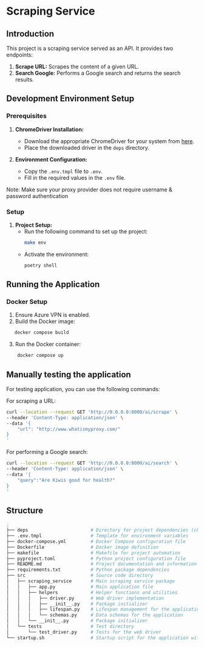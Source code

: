 # Scraping Service

## Introduction

This project is a scraping service served as an API. It provides two endpoints:
1. **Scrape URL:** Scrapes the content of a given URL.
2. **Search Google:** Performs a Google search and returns the search results.

## Development Environment Setup

### Prerequisites

1. **ChromeDriver Installation:**
   - Download the appropriate ChromeDriver for your system from [here](https://getwebdriver.com/chromedriver#stable).
   - Place the downloaded driver in the `deps` directory.

2. **Environment Configuration:**
   - Copy the `.env.tmpl` file to `.env`.
   - Fill in the required values in the `.env` file.

Note: Make sure your proxy provider does not require username & password authentication
### Setup

1. **Project Setup:**
   - Run the following command to set up the project:
     ```bash
     make env
     ```
   - Activate the environment:
     ```bash
     poetry shell
     ```

## Running the Application

### Docker Setup

1. Ensure Azure VPN is enabled.
2. Build the Docker image:
```bash
   docker compose build
```
3. Run the Docker container:
```bash
    docker compose up
```

## Manually testing the application

For testing application, you can use the following commands:


For scraping a URL:
```bash
curl --location --request GET 'http://0.0.0.0:8000/ai/scrape' \
--header 'Content-Type: application/json' \
--data '{
    "url": "http://www.whatismyproxy.com/"
}
'
```

For performing a Google search:
```bash
curl --location --request GET 'http://0.0.0.0:8000/ai/search' \
--header 'Content-Type: application/json' \
--data '{
    "query":"Are Kiwis good for health?"
}
'
```


## Structure

```bash
.
├── deps                       # Directory for project dependencies (chromedriver)
├── .env.tmpl                  # Template for environment variables
├── docker-compose.yml         # Docker Compose configuration file
├── Dockerfile                 # Docker image definition
├── makefile                   # Makefile for project automation
├── pyproject.toml             # Python project configuration file
├── README.md                  # Project documentation and information
├── requirements.txt           # Python package dependencies
├── src                        # Source code directory
│   ├── scraping_service       # Main scraping service package
│   │   ├── app.py             # Main application file
│   │   ├── helpers            # Helper functions and utilities
│   │   │   ├── driver.py      # Web driver implementation
│   │   │   ├── __init__.py    # Package initializer
│   │   │   ├── lifespan.py    # Lifespan management for the application
│   │   │   └── schemas.py     # Data schemas for the application
│   │   └── __init__.py        # Package initializer
│   └── tests                  # Test directory
│       └── test_driver.py     # Tests for the web driver
└── startup.sh                 # Startup script for the application within Docker

```